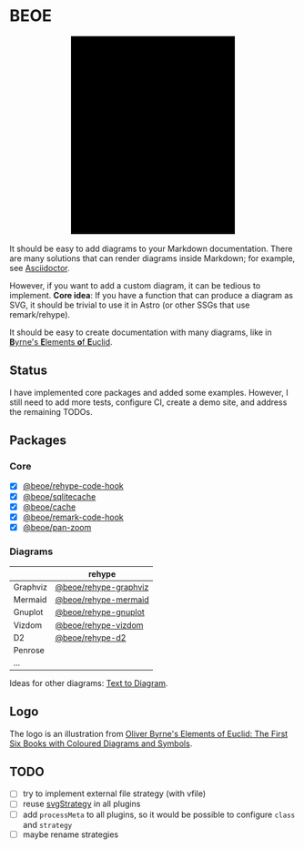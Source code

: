 # BEOE

<p align="center">
  <picture>
    <source media="(prefers-color-scheme: dark)" srcset="logo/logo-dark.svg">
    <img alt="" src="logo/logo.svg" width="288" height="348">
  </picture>
</p>

It should be easy to add diagrams to your Markdown documentation. There are many solutions that can render diagrams inside Markdown; for example, see [Asciidoctor](https://docs.asciidoctor.org/diagram-extension/latest/).

However, if you want to add a custom diagram, it can be tedious to implement. **Core idea**: If you have a function that can produce a diagram as SVG, it should be trivial to use it in Astro (or other SSGs that use remark/rehype).

It should be easy to create documentation with many diagrams, like in [**B**yrne's **E**lements **o**f **E**uclid](https://www.c82.net/euclid/).

## Status

I have implemented core packages and added some examples. However, I still need to add more tests, configure CI, create a demo site, and address the remaining TODOs.

## Packages

### Core

- [x] [@beoe/rehype-code-hook](/packages/rehype-code-hook/)
- [x] [@beoe/sqlitecache](/packages/sqlitecache/)
- [x] [@beoe/cache](/packages/cache/)
- [x] [@beoe/remark-code-hook](/packages/remark-code-hook/)
- [x] [@beoe/pan-zoom](/packages/pan-zoom/)

### Diagrams

|          | rehype                                              |
| -------- | --------------------------------------------------- |
| Graphviz | [@beoe/rehype-graphviz](/packages/rehype-graphviz/) |
| Mermaid  | [@beoe/rehype-mermaid](/packages/rehype-mermaid/)   |
| Gnuplot  | [@beoe/rehype-gnuplot](/packages/rehype-gnuplot/)   |
| Vizdom   | [@beoe/rehype-vizdom](/packages/rehype-vizdom/)     |
| D2       | [@beoe/rehype-d2](/packages/rehype-d2/)             |
| Penrose  |                                                     |
| ...      |                                                     |

Ideas for other diagrams: [Text to Diagram](https://stereobooster.com/posts/text-to-diagram/).

## Logo

The logo is an illustration from [Oliver Byrne's Elements of Euclid: The First Six Books with Coloured Diagrams and Symbols](https://www.c82.net/euclid/).

## TODO

- [ ] try to implement external file strategy (with vfile)
- [ ] reuse [svgStrategy](packages/rehype-d2/src/svgStrategy.ts) in all plugins
- [ ] add `processMeta` to all plugins, so it would be possible to configure `class` and `strategy`
- [ ] maybe rename strategies
